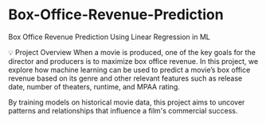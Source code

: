 # Box-Office-Revenue-Prediction
Box Office Revenue Prediction Using Linear Regression in ML

💡 Project Overview
When a movie is produced, one of the key goals for the director and producers is to maximize box office revenue. In this project, we explore how machine learning can be used to predict a movie’s box office revenue based on its genre and other relevant features such as release date, number of theaters, runtime, and MPAA rating.

By training models on historical movie data, this project aims to uncover patterns and relationships that influence a film's commercial success.
